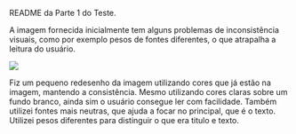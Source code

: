 README da Parte 1 do Teste.

A imagem fornecida inicialmente tem alguns problemas de inconsistência visuais, como por exemplo pesos de fontes diferentes, o que atrapalha a leitura do usuário.

![](https://github.com/mateusxczw1/teste-tecnico/blob/main/pop-up.jpg)

Fiz um pequeno redesenho da imagem utilizando cores que já estão na imagem, mantendo a consistência. Mesmo utilizando cores claras sobre um fundo branco, ainda sim o usuário consegue ler com facilidade.
Também utilizei fontes mais neutras, que ajuda a focar no principal, que é o texto.
Utilizei pesos diferentes para distinguir o que era titulo e texto.
